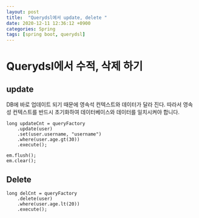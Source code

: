 ```yaml
---
layout: post
title:  "Querydsl에서 update, delete "
date: 2020-12-11 12:36:12 +0900
categories: Spring
tags: [spring boot, querydsl]
---
```


# Querydsl에서 수적, 삭제 하기

## update
DB에 바로 업데이트 되기 때문에 영속석 컨텍스트와 데이터가 달라 진다. 따라서 영속성 컨텍스트를 반드시 초기화하여 데이터베이스와 데이터를 일치시켜야 합니다.

```
long updateCnt = queryFactory
    .update(user)
    .set(user.username, "username")
    .where(user.age.gt(30))
    .execute();

em.flush(); 
em.clear();
```

## Delete
```
long delCnt = queryFactory
    .delete(user)
    .where(user.age.lt(20))
    .execute();

```

